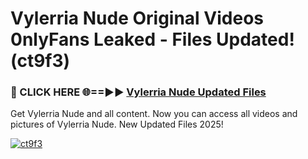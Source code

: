 # Vylerria Nude Original Videos 0nlyFans Leaked - Files Updated! (ct9f3)

<h3>🔴 CLICK HERE 🌐==►► <a href="https://tinyurl.com/5h6xmrr3" rel="nofollow">Vylerria Nude Updated Files</a></h3>

Get Vylerria Nude and all content. Now you can access all videos and pictures of Vylerria Nude. New Updated Files 2025!

[![ct9f3](https://i.imgur.com/KVD873Z.gif)](https://tinyurl.com/5h6xmrr3)
